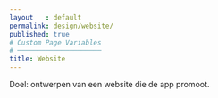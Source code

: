 ```yaml
---
layout   : default
permalink: design/website/
published: true
# Custom Page Variables
# ─────────────────────
title: Website
---
```

Doel: ontwerpen van een website die de app promoot.
